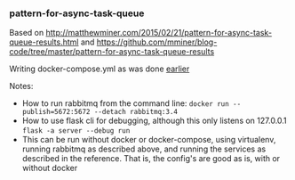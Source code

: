 ### pattern-for-async-task-queue

Based on http://matthewminer.com/2015/02/21/pattern-for-async-task-queue-results.html and https://github.com/mminer/blog-code/tree/master/pattern-for-async-task-queue-results

Writing docker-compose.yml as was done [earlier](https://github.com/johnedstone/docker-django-celery.git)

Notes:
  - How to run rabbitmq from the command line: ```docker run --publish=5672:5672 --detach rabbitmq:3.4```
  - How to use flask cli for debugging, although this only listens on 127.0.0.1 ```flask -a server --debug run```
  - This can be run without docker or docker-compose, using virtualenv, running rabbitmq as described above, and running the services as described in the reference.  That is, the config's are good as is, with or without docker
